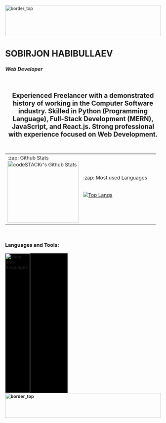<img align="center" alt="border_top" width="100%" height="100px" src="https://github.com/sobirjonhabibullaev/sobirjonhabibullaev/blob/main/img/Rectangle%201.png" />

<h1>SOBIRJON  HABIBULLAEV</h1>
<h3><i> Web Developer </i></h3>

<br/>

<h2 align="center"> Experienced Freelancer with a demonstrated history of working in the Computer Software industry. Skilled in <b>Python (Programming Language)<b/>, <b>Full-Stack Development (MERN)<b/>, <b>JavaScript</b>, and <b>React.js</b>. Strong professional with experience focused on <b>Web Development</b>. </h2>

<br/>

<table>
  <td width="50%"> 
    <summary>:zap: Github Stats</summary>
    <img align="left" width="100%" height="200px" alt="codeSTACKr's Github Stats" src="https://readme-stats-beta.vercel.app/api?username=sobirjonhabibullaev&count_private=true&show_icons=true&hide_border=true&theme=cobalt" />
  </td>
<td width="50%">
  <summary>:zap: Most used Languages</summary>
  <br/>
  
  [![Top Langs](https://github-readme-stats.vercel.app/api/top-langs/?username=sobirjonhabibullaev&layout=compact&langs_count=15)](https://github.com/sobirjonhabibullaev/github-readme-stats)
</td>

</table>
<br/>




### Languages and Tools:

<img style="background: #000;" width="40%" height="450px" alt="tools and lnaguages" src="https://github.com/sobirjonhabibullaev/sobirjonhabibullaev/blob/main/img/Group%201.png" />







[instagram]: https://www.instagram.com/sobirjonhabibullev
[linkedin]:  https://www.linkedin.com/in/sobirjonhabibullev




<img align="center" alt="border_top" width="100%" height="80px" src="https://github.com/sobirjonhabibullaev/sobirjonhabibullaev/blob/main/img/Rectangle%202.png" />
